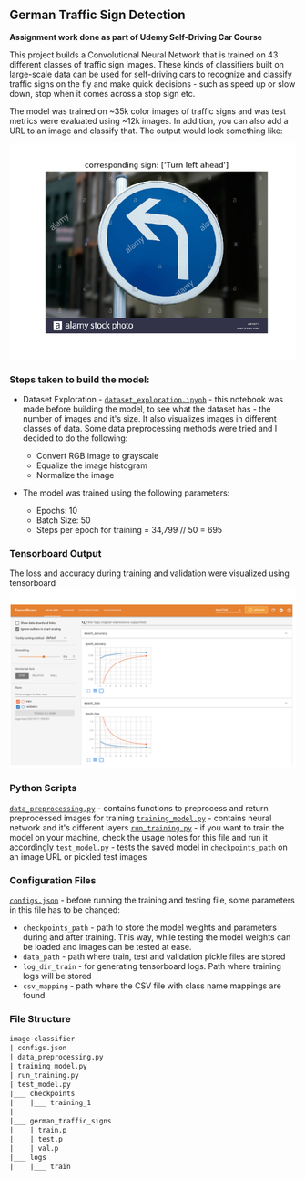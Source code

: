 ## German Traffic Sign Detection
**Assignment work done as part of Udemy Self-Driving Car Course**

This project builds a Convolutional Neural Network that is trained on 43 different classes of traffic sign images. These kinds of classifiers built on large-scale data can be used for self-driving cars to recognize and classify traffic signs on the fly and make quick decisions - such as speed up or slow down, stop when it comes across a stop sign etc. 

The model was trained on ~35k color images of traffic signs and was test metrics were evaluated using ~12k images. In addition, you can also add a URL to an image and classify that. The output would look something like: 

![](https://github.com/sreenithibalasu/image_classifier/blob/main/images/Figure_1.png)

### Steps taken to build the model:
- Dataset Exploration - [`dataset_exploration.ipynb`](https://github.com/sreenithibalasu/image_classifier/blob/main/dataset_exploreation.ipynb) - this notebook was made before building the model, to see what the dataset has - the number of images and it's size. It also visualizes images in different classes of data. Some data preprocessing methods were tried and I decided to do the following:
  - Convert RGB image to grayscale
  -  Equalize the image histogram
  -  Normalize the image

- The model was trained using the following parameters: 
  - Epochs: 10
  - Batch Size: 50
  - Steps per epoch for training = 34,799 // 50 = 695

### Tensorboard Output
The loss and accuracy during training and validation were visualized using tensorboard
![](https://github.com/sreenithibalasu/image_classifier/blob/main/images/Screen%20Shot%202021-09-17%20at%208.10.17%20PM.png)

### Python Scripts
[`data_preprocessing,py`](https://github.com/sreenithibalasu/image_classifier/blob/main/data_preprocessing.py) - contains functions to preprocess and return preprocessed images for training
[`training_model.py`](https://github.com/sreenithibalasu/image_classifier/blob/main/training_model.py) - contains neural network and it's different layers
[`run_training.py`](https://github.com/sreenithibalasu/image_classifier/blob/main/run_training.py) - if you want to train the model on your machine, check the usage notes for this file and run it accordingly
[`test_model.py`](https://github.com/sreenithibalasu/image_classifier/blob/main/test_model.py) - tests the saved model in `checkpoints_path` on an image URL or pickled test images

### Configuration Files
[`configs.json`](https://github.com/sreenithibalasu/image_classifier/blob/main/configs.json) - before running the training and testing file, some parameters in this file has to be changed:
- `checkpoints_path` - path to store the model weights and parameters during and after training. This way, while testing the model weights can be loaded and images can be tested at ease. 
- `data_path` - path where train, test and validation pickle files are stored
- `log_dir_train` - for generating tensorboard logs. Path where training logs will be stored
- `csv_mapping` - path where the CSV file with class name mappings are found

### File Structure

```
image-classifier
| configs.json
| data_preprocessing.py
| training_model.py
| run_training.py
| test_model.py
|___ checkpoints
|    |___ training_1
|
|___ german_traffic_signs
|    | train.p
|    | test.p
|    | val.p
|___ logs
|    |___ train

```
